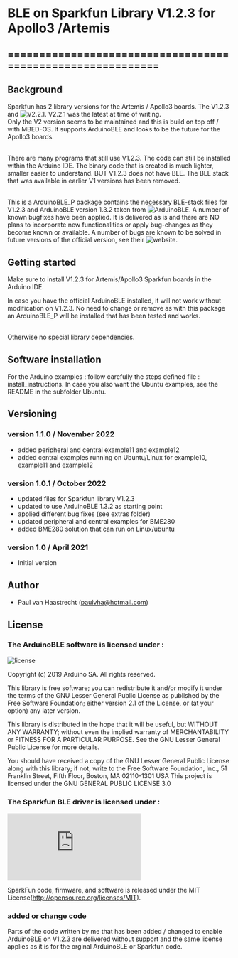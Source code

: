 # BLE on Sparkfun Library V1.2.3 for Apollo3 /Artemis

## ===========================================================

## Background

Sparkfun has 2 library versions for the Artemis / Apollo3 boards.
The V1.2.3 and ![V2.2.1](https://github.com/sparkfun/Arduino_Apollo3). V2.2.1 was the latest at time of writing.
<br> Only the V2 version seems to be maintained and this is build on top off / with MBED-OS. It supports ArduinoBLE and
looks to be the future for the Apollo3 boards.

<br>There are many programs that still use V1.2.3. The code can still be installed within the Arduino IDE. The binary code that is created is much lighter, smaller easier to understand. BUT V1.2.3 does not have BLE. The BLE stack that was available in earlier V1 versions has been removed.

<br>This is a ArduinoBLE_P package contains the necessary BLE-stack files for V1.2.3 and ArduinoBLE version 1.3.2 taken from ![ArduinoBLE](https://github.com/arduino-libraries/ArduinoBLE).
A number of known bugfixes have been applied. It is delivered as is and there are NO plans to incorporate new functionalities or apply bug-changes as they become known or available. A number of bugs are known to be solved in future versions of the official version, see their ![website](https://github.com/arduino-libraries/ArduinoBLE/issues).

## Getting started
Make sure to install V1.2.3 for Artemis/Apollo3 Sparkfun boards in the Arduino IDE.

In case you have the official ArduinoBLE installed, it will not work without modification on V1.2.3. No need to change or remove as with
this package an ArduinoBLE_P will be installed that has been tested and works.

<br>Otherwise no special library dependencies.

## Software installation
For the Arduino examples : follow carefully the steps defined file : install_instructions.
In case you also want the Ubuntu examples, see the README in the subfolder Ubuntu.

## Versioning

### version 1.1.0 / November 2022
 * added peripheral and central example11 and example12
 * added central examples running on Ubuntu/Linux for example10, example11 and example12

### version 1.0.1 / October 2022
 * updated files for Sparkfun library V1.2.3
 * updated to use ArduinoBLE 1.3.2 as starting point
 * applied different bug fixes (see extras folder)
 * updated peripheral and central examples for BME280
 * added BME280 solution that can run on Linux/ubuntu

### version 1.0 / April 2021
 * Initial version

## Author
 * Paul van Haastrecht (paulvha@hotmail.com)

## License

### The ArduinoBLE software is licensed under :

![license](https://github.com/arduino-libraries/ArduinoBLE/blob/master/LICENSE)

Copyright (c) 2019 Arduino SA. All rights reserved.

This library is free software; you can redistribute it and/or
modify it under the terms of the GNU Lesser General Public
License as published by the Free Software Foundation; either
version 2.1 of the License, or (at your option) any later version.

This library is distributed in the hope that it will be useful,
but WITHOUT ANY WARRANTY; without even the implied warranty of
MERCHANTABILITY or FITNESS FOR A PARTICULAR PURPOSE.  See the GNU
Lesser General Public License for more details.

You should have received a copy of the GNU Lesser General Public
License along with this library; if not, write to the Free Software
Foundation, Inc., 51 Franklin Street, Fifth Floor, Boston, MA  02110-1301  USA
This project is licensed under the GNU GENERAL PUBLIC LICENSE 3.0

### The Sparkfun BLE driver is licensed under :
![license](https://github.com/sparkfun/Arduino_Apollo3/blob/master/docs/LICENSE.md)

SparkFun code, firmware, and software is released under the MIT License(http://opensource.org/licenses/MIT).

### added or change code
Parts of the code written by me that has been added / changed to enable ArduinoBLE on V1.2.3 are delivered without support and the same license applies as it is for the orginal ArduinoBLE or Sparkfun code.

